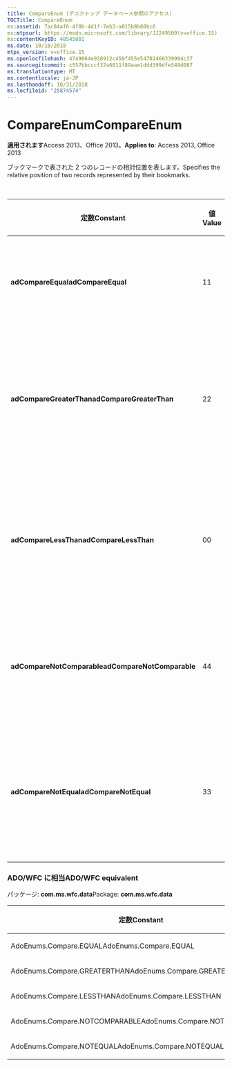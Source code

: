 ```yaml
---
title: CompareEnum (デスクトップ データベース参照のアクセス)
TOCTitle: CompareEnum
ms:assetid: 7ac84af6-4f8b-4d1f-7eb3-a015b8b60bc6
ms:mtpsurl: https://msdn.microsoft.com/library/JJ249509(v=office.15)
ms:contentKeyID: 48545801
ms.date: 10/18/2018
mtps_version: v=office.15
ms.openlocfilehash: 4749064e938912c459f455e54702460339994c37
ms.sourcegitcommit: c557bbcccf37a6011f89aae1ddd399dfe549d087
ms.translationtype: MT
ms.contentlocale: ja-JP
ms.lasthandoff: 10/31/2018
ms.locfileid: "25874574"
---
```

# <a name="compareenum"></a><span data-ttu-id="4ce32-102">CompareEnum</span><span class="sxs-lookup"><span data-stu-id="4ce32-102">CompareEnum</span></span>

<span data-ttu-id="4ce32-103">**適用されます**Access 2013、Office 2013。</span><span class="sxs-lookup"><span data-stu-id="4ce32-103">**Applies to**: Access 2013, Office 2013</span></span>

<span data-ttu-id="4ce32-104">ブックマークで表された 2 つのレコードの相対位置を表します。</span><span class="sxs-lookup"><span data-stu-id="4ce32-104">Specifies the relative position of two records represented by their bookmarks.</span></span>

<br/>

<table>
<colgroup>
<col style="width: 33%" />
<col style="width: 33%" />
<col style="width: 33%" />
</colgroup>
<thead>
<tr class="header">
<th><p><span data-ttu-id="4ce32-105">定数</span><span class="sxs-lookup"><span data-stu-id="4ce32-105">Constant</span></span></p></th>
<th><p><span data-ttu-id="4ce32-106">値</span><span class="sxs-lookup"><span data-stu-id="4ce32-106">Value</span></span></p></th>
<th><p><span data-ttu-id="4ce32-107">説明</span><span class="sxs-lookup"><span data-stu-id="4ce32-107">Description</span></span></p></th>
</tr>
</thead>
<tbody>
<tr class="odd">
<td><p><span data-ttu-id="4ce32-108"><strong>adCompareEqual</strong></span><span class="sxs-lookup"><span data-stu-id="4ce32-108"><strong>adCompareEqual</strong></span></span></p></td>
<td><p><span data-ttu-id="4ce32-109">1</span><span class="sxs-lookup"><span data-stu-id="4ce32-109">1</span></span></p></td>
<td><p><span data-ttu-id="4ce32-110">ブックマークが等しいことを示します。</span><span class="sxs-lookup"><span data-stu-id="4ce32-110">Indicates that the bookmarks are equal.</span></span></p></td>
</tr>
<tr class="even">
<td><p><span data-ttu-id="4ce32-111"><strong>adCompareGreaterThan</strong></span><span class="sxs-lookup"><span data-stu-id="4ce32-111"><strong>adCompareGreaterThan</strong></span></span></p></td>
<td><p><span data-ttu-id="4ce32-112">2</span><span class="sxs-lookup"><span data-stu-id="4ce32-112">2</span></span></p></td>
<td><p><span data-ttu-id="4ce32-113">最初のブックマークが 2 番目のブックマークの後になることを示します。</span><span class="sxs-lookup"><span data-stu-id="4ce32-113">Indicates that the first bookmark is after the second.</span></span></p></td>
</tr>
<tr class="odd">
<td><p><span data-ttu-id="4ce32-114"><strong>adCompareLessThan</strong></span><span class="sxs-lookup"><span data-stu-id="4ce32-114"><strong>adCompareLessThan</strong></span></span></p></td>
<td><p><span data-ttu-id="4ce32-115">0</span><span class="sxs-lookup"><span data-stu-id="4ce32-115">0</span></span></p></td>
<td><p><span data-ttu-id="4ce32-116">最初のブックマークが 2 番目のブックマークの前になることを示します。</span><span class="sxs-lookup"><span data-stu-id="4ce32-116">Indicates that the first bookmark is before the second.</span></span></p></td>
</tr>
<tr class="even">
<td><p><span data-ttu-id="4ce32-117"><strong>adCompareNotComparable</strong></span><span class="sxs-lookup"><span data-stu-id="4ce32-117"><strong>adCompareNotComparable</strong></span></span></p></td>
<td><p><span data-ttu-id="4ce32-118">4</span><span class="sxs-lookup"><span data-stu-id="4ce32-118">4</span></span></p></td>
<td><p><span data-ttu-id="4ce32-119">ブックマークを比較できないことを示します。</span><span class="sxs-lookup"><span data-stu-id="4ce32-119">Indicates that the bookmarks cannot be compared.</span></span></p></td>
</tr>
<tr class="odd">
<td><p><span data-ttu-id="4ce32-120"><strong>adCompareNotEqual</strong></span><span class="sxs-lookup"><span data-stu-id="4ce32-120"><strong>adCompareNotEqual</strong></span></span></p></td>
<td><p><span data-ttu-id="4ce32-121">3</span><span class="sxs-lookup"><span data-stu-id="4ce32-121">3</span></span></p></td>
<td><p><span data-ttu-id="4ce32-122">2 つのブックマークは異なっており、順位がないことを示します。</span><span class="sxs-lookup"><span data-stu-id="4ce32-122">Indicates that the bookmarks are not equal and not ordered.</span></span></p></td>
</tr>
</tbody>
</table>


### <a name="adowfc-equivalent"></a><span data-ttu-id="4ce32-123">ADO/WFC に相当</span><span class="sxs-lookup"><span data-stu-id="4ce32-123">ADO/WFC equivalent</span></span>

<span data-ttu-id="4ce32-124">パッケージ: **com.ms.wfc.data**</span><span class="sxs-lookup"><span data-stu-id="4ce32-124">Package: **com.ms.wfc.data**</span></span>

<table>
<colgroup>
<col style="width: 100%" />
</colgroup>
<thead>
<tr class="header">
<th><p><span data-ttu-id="4ce32-125">定数</span><span class="sxs-lookup"><span data-stu-id="4ce32-125">Constant</span></span></p></th>
</tr>
</thead>
<tbody>
<tr class="odd">
<td><p><span data-ttu-id="4ce32-126">AdoEnums.Compare.EQUAL</span><span class="sxs-lookup"><span data-stu-id="4ce32-126">AdoEnums.Compare.EQUAL</span></span></p></td>
</tr>
<tr class="even">
<td><p><span data-ttu-id="4ce32-127">AdoEnums.Compare.GREATERTHAN</span><span class="sxs-lookup"><span data-stu-id="4ce32-127">AdoEnums.Compare.GREATERTHAN</span></span></p></td>
</tr>
<tr class="odd">
<td><p><span data-ttu-id="4ce32-128">AdoEnums.Compare.LESSTHAN</span><span class="sxs-lookup"><span data-stu-id="4ce32-128">AdoEnums.Compare.LESSTHAN</span></span></p></td>
</tr>
<tr class="even">
<td><p><span data-ttu-id="4ce32-129">AdoEnums.Compare.NOTCOMPARABLE</span><span class="sxs-lookup"><span data-stu-id="4ce32-129">AdoEnums.Compare.NOTCOMPARABLE</span></span></p></td>
</tr>
<tr class="odd">
<td><p><span data-ttu-id="4ce32-130">AdoEnums.Compare.NOTEQUAL</span><span class="sxs-lookup"><span data-stu-id="4ce32-130">AdoEnums.Compare.NOTEQUAL</span></span></p></td>
</tr>
</tbody>
</table>

